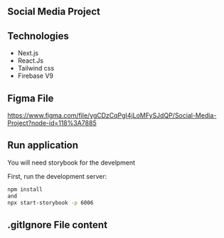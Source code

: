 ## Social Media Project



## Technologies
- Next.js
- React.Js
- Tailwind css
- Firebase V9

## Figma File

https://www.figma.com/file/ygCDzCqPgI4jLoMFySJdQP/Social-Media-Project?node-id=118%3A7885

## Run application

You will need storybook for the develpment

First, run the development server:

```bash
npm install
and
npx start-storybook -p 6006
```

## .gitIgnore File content





